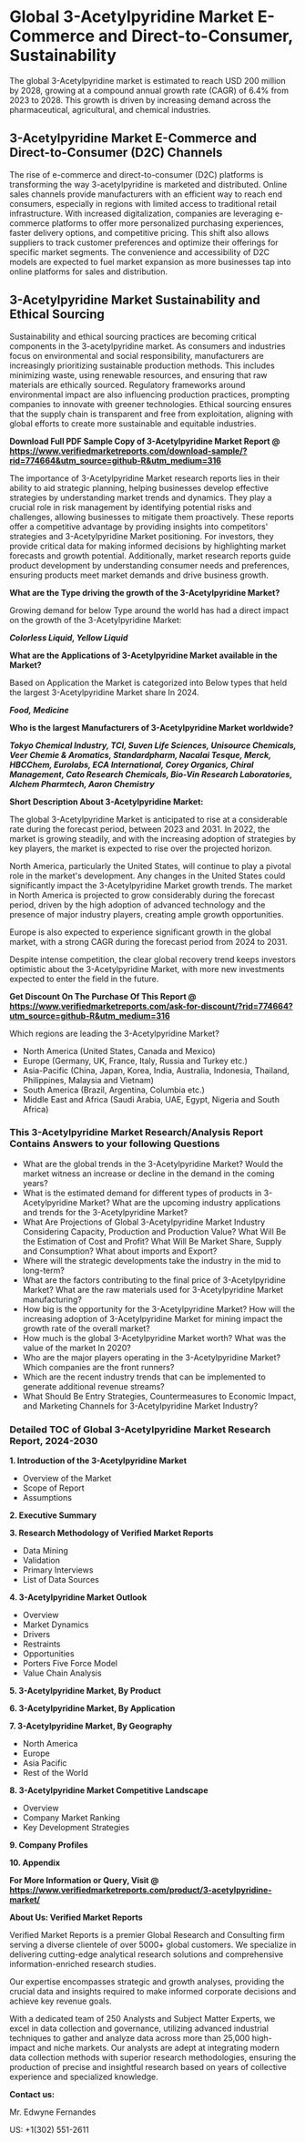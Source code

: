 <h1>Global 3-Acetylpyridine Market E-Commerce and Direct-to-Consumer, Sustainability</h1><p class=""><p>The global 3-Acetylpyridine market is estimated to reach USD 200 million by 2028, growing at a compound annual growth rate (CAGR) of 6.4% from 2023 to 2028. This growth is driven by increasing demand across the pharmaceutical, agricultural, and chemical industries.</p><h2>3-Acetylpyridine Market E-Commerce and Direct-to-Consumer (D2C) Channels</h2><p>The rise of e-commerce and direct-to-consumer (D2C) platforms is transforming the way 3-acetylpyridine is marketed and distributed. Online sales channels provide manufacturers with an efficient way to reach end consumers, especially in regions with limited access to traditional retail infrastructure. With increased digitalization, companies are leveraging e-commerce platforms to offer more personalized purchasing experiences, faster delivery options, and competitive pricing. This shift also allows suppliers to track customer preferences and optimize their offerings for specific market segments. The convenience and accessibility of D2C models are expected to fuel market expansion as more businesses tap into online platforms for sales and distribution.</p><h2>3-Acetylpyridine Market Sustainability and Ethical Sourcing</h2><p>Sustainability and ethical sourcing practices are becoming critical components in the 3-acetylpyridine market. As consumers and industries focus on environmental and social responsibility, manufacturers are increasingly prioritizing sustainable production methods. This includes minimizing waste, using renewable resources, and ensuring that raw materials are ethically sourced. Regulatory frameworks around environmental impact are also influencing production practices, prompting companies to innovate with greener technologies. Ethical sourcing ensures that the supply chain is transparent and free from exploitation, aligning with global efforts to create more sustainable and equitable industries.</p></p><p class=""><strong>Download Full PDF Sample Copy of 3-Acetylpyridine Market Report @ <a href="https://www.verifiedmarketreports.com/download-sample/?rid=774664&utm_source=github-R&utm_medium=316" target="_blank">https://www.verifiedmarketreports.com/download-sample/?rid=774664&utm_source=github-R&utm_medium=316</a></strong></p><p>The importance of&nbsp;3-Acetylpyridine Market research reports lies in their ability to aid strategic planning, helping businesses develop effective strategies by understanding market trends and dynamics. They play a crucial role in risk management by identifying potential risks and challenges, allowing businesses to mitigate them proactively. These reports offer a competitive advantage by providing insights into competitors' strategies and 3-Acetylpyridine Market positioning. For investors, they provide critical data for making informed decisions by highlighting market forecasts and growth potential. Additionally, market research reports guide product development by understanding consumer needs and preferences, ensuring products meet market demands and drive business growth.</p><p><strong>What are the&nbsp;Type driving the growth of the 3-Acetylpyridine Market?</strong></p><p id="" class="">Growing demand for below Type around the world has had a direct impact on the growth of the 3-Acetylpyridine Market:</p><p class=""><em><strong>Colorless Liquid, Yellow Liquid</strong></em></p><p class=""><strong>What are the&nbsp;Applications&nbsp;of 3-Acetylpyridine Market available in the Market?</strong></p><p id="" class="">Based on Application the Market is categorized into Below types that held the largest 3-Acetylpyridine Market share In 2024.</p><p class=""><em><strong>Food, Medicine</strong></em></p><p class=""><strong>Who is the largest Manufacturers of 3-Acetylpyridine Market worldwide?</strong></p><p><em><strong>Tokyo Chemical Industry, TCI, Suven Life Sciences, Unisource Chemicals, Veer Chemie & Aromatics, Standardpharm, Nacalai Tesque, Merck, HBCChem, Eurolabs, ECA International, Corey Organics, Chiral Management, Cato Research Chemicals, Bio-Vin Research Laboratories, Alchem Pharmtech, Aaron Chemistry</strong></em></p><p id="" class=""><strong>Short Description About 3-Acetylpyridine Market:</strong></p><p>The global 3-Acetylpyridine Market is anticipated to rise at a considerable rate during the forecast period, between 2023 and 2031. In 2022, the market is growing steadily, and with the increasing adoption of strategies by key players, the market is expected to rise over the projected horizon.</p><p>North America, particularly the United States, will continue to play a pivotal role in the market's development. Any changes in the United States could significantly impact the 3-Acetylpyridine Market growth trends. The market in North America is projected to grow considerably during the forecast period, driven by the high adoption of advanced technology and the presence of major industry players, creating ample growth opportunities.</p><p>Europe is also expected to experience significant growth in the global market, with a strong CAGR during the forecast period from 2024 to 2031.</p><p>Despite intense competition, the clear global recovery trend keeps investors optimistic about the 3-Acetylpyridine Market, with more new investments expected to enter the field in the future.</p><p id="" class=""><strong>Get Discount On The Purchase Of This Report @ <a href="https://www.verifiedmarketreports.com/ask-for-discount/?rid=774664?utm_source=github-R&utm_medium=316" target="_blank">https://www.verifiedmarketreports.com/ask-for-discount/?rid=774664?utm_source=github-R&utm_medium=316</a></strong></p><p class="">Which regions are leading the 3-Acetylpyridine Market?</p><ul><li>North America (United States, Canada and Mexico)</li><li>Europe (Germany, UK, France, Italy, Russia and Turkey etc.)</li><li>Asia-Pacific (China, Japan, Korea, India, Australia, Indonesia, Thailand, Philippines, Malaysia and Vietnam)</li><li>South America (Brazil, Argentina, Columbia etc.)</li><li>Middle East and Africa (Saudi Arabia, UAE, Egypt, Nigeria and South Africa)</li></ul><h3 id="" class="">This 3-Acetylpyridine Market Research/Analysis Report Contains Answers to your following Questions</h3><ul><li>What are the global trends in the 3-Acetylpyridine Market? Would the market witness an increase or decline in the demand in the coming years?</li><li>What is the estimated demand for different types of products in 3-Acetylpyridine Market? What are the upcoming industry applications and trends for the 3-Acetylpyridine Market?</li><li>What Are Projections of Global 3-Acetylpyridine Market Industry Considering Capacity, Production and Production Value? What Will Be the Estimation of Cost and Profit? What Will Be Market Share, Supply and Consumption? What about imports and Export?</li><li>Where will the strategic developments take the industry in the mid to long-term?</li><li>What are the factors contributing to the final price of 3-Acetylpyridine Market? What are the raw materials used for 3-Acetylpyridine Market manufacturing?</li><li>How big is the opportunity for the 3-Acetylpyridine Market? How will the increasing adoption of 3-Acetylpyridine Market for mining impact the growth rate of the overall market?</li><li>How much is the global 3-Acetylpyridine Market worth? What was the value of the market In 2020?</li><li>Who are the major players operating in the 3-Acetylpyridine Market? Which companies are the front runners?</li><li>Which are the recent industry trends that can be implemented to generate additional revenue streams?</li><li>What Should Be Entry Strategies, Countermeasures to Economic Impact, and Marketing Channels for 3-Acetylpyridine Market Industry?</li></ul><h3 id="" class="">Detailed TOC of Global 3-Acetylpyridine Market Research Report, 2024-2030</h3><p id="" class=""><strong>1. Introduction of the 3-Acetylpyridine Market</strong></p><ul><li>Overview of the Market</li><li>Scope of Report</li><li>Assumptions</li></ul><p id="" class=""><strong>2. Executive Summary</strong></p><p id="" class=""><strong>3. Research Methodology of Verified Market Reports</strong></p><ul><li>Data Mining</li><li>Validation</li><li>Primary Interviews</li><li>List of Data Sources</li></ul><p id="" class=""><strong>4. 3-Acetylpyridine Market Outlook</strong></p><ul><li>Overview</li><li>Market Dynamics</li><li>Drivers</li><li>Restraints</li><li>Opportunities</li><li>Porters Five Force Model</li><li>Value Chain Analysis</li></ul><p id="" class=""><strong>5. 3-Acetylpyridine Market, By Product</strong></p><p id="" class=""><strong>6. 3-Acetylpyridine Market, By Application</strong></p><p id="" class=""><strong>7. 3-Acetylpyridine Market, By Geography</strong></p><ul><li>North America</li><li>Europe</li><li>Asia Pacific</li><li>Rest of the World</li></ul><p id="" class=""><strong>8. 3-Acetylpyridine Market Competitive Landscape</strong></p><ul><li>Overview</li><li>Company Market Ranking</li><li>Key Development Strategies</li></ul><p id="" class=""><strong>9. Company Profiles</strong></p><p id="" class=""><strong>10. Appendix</strong></p><p id="" class=""><strong>For More Information or Query, Visit @ <a href="https://www.verifiedmarketreports.com/product/3-acetylpyridine-market/" target="_blank">https://www.verifiedmarketreports.com/product/3-acetylpyridine-market/</a></strong></p><p id="" class=""><strong>About Us: Verified Market Reports</strong></p><p id="" class="">Verified Market Reports is a premier Global Research and Consulting firm serving a diverse clientele of over 5000+ global customers. We specialize in delivering cutting-edge analytical research solutions and comprehensive information-enriched research studies.</p><p id="" class="">Our expertise encompasses strategic and growth analyses, providing the crucial data and insights required to make informed corporate decisions and achieve key revenue goals.</p><p id="" class="">With a dedicated team of 250 Analysts and Subject Matter Experts, we excel in data collection and governance, utilizing advanced industrial techniques to gather and analyze data across more than 25,000 high-impact and niche markets. Our analysts are adept at integrating modern data collection methods with superior research methodologies, ensuring the production of precise and insightful research based on years of collective experience and specialized knowledge.</p><p id="" class=""><strong>Contact us:</strong></p><p id="" class="">Mr. Edwyne Fernandes</p><p id="" class="">US: +1(302) 551-2611</p>